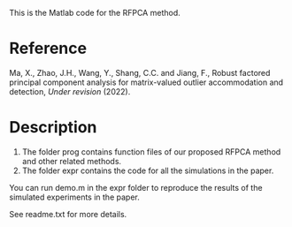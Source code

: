 This is the Matlab code for the RFPCA method.

# Reference
Ma, X., Zhao, J.H., Wang, Y., Shang, C.C. and Jiang, F., Robust factored principal component analysis for matrix-valued outlier accommodation and detection, *Under revision* (2022).

# Description
1. The folder prog contains function files of our proposed RFPCA method and other related methods.
2. The folder expr contains the code for all the simulations in the paper.

You can run demo.m in the expr folder to reproduce the results of the simulated experiments in the paper.

See readme.txt for more details.
